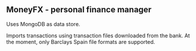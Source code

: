 ## MoneyFX - personal finance manager

Uses MongoDB as data store. 

Imports transactions using transaction files downloaded from the bank. At the moment, only Barclays Spain file formats are supported.
